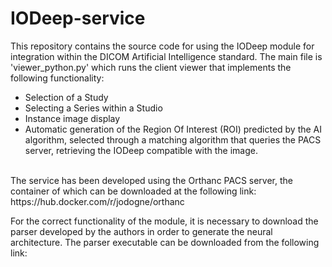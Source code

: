 # IODeep-service

This repository contains the source code for using the IODeep module for integration within the DICOM Artificial Intelligence standard. 
The main file is 'viewer_python.py' which runs the client viewer that implements the following functionality:
- Selection of a Study 
- Selecting a Series within a Studio
- Instance image display 
- Automatic generation of the Region Of Interest (ROI) predicted by the AI algorithm, selected through a matching algorithm that queries the PACS server, retrieving the IODeep compatible with the image. 
<br>
The service has been developed using the Orthanc PACS server, the container of which can be downloaded at the following link: https://hub.docker.com/r/jodogne/orthanc

For the correct functionality of the module, it is necessary to download the parser developed by the authors in order to generate the neural architecture. The parser executable can be downloaded from the following link:
